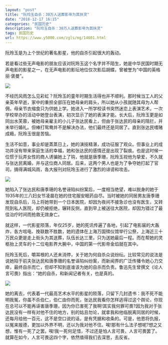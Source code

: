 ```yaml
---
layout: "post"
title: "阮玲玉自杀：30万人送葬影帝为其扶灵"
date: "2018-12-17 16:15"
categories: "民国历史"
description: "阮玲玉自杀：30万人送葬影帝为其扶灵"
tags: 民国历史
url: https://www.y5000.com/zgls/mg/14601.html
---
```






阮玲玉是为上个世纪的著名影星，他的自杀引起很大的轰动。

若是看过些无声电影的朋友应该对阮玲玉这个名字并不陌生，她是中华民国时期无声电影的影星之一，在无声电影的影坛地位仅次影后胡蝶，曾被誉为“中国的英格丽·褒曼”。

![](https://img.y5000.com/uploads/allimg/170222/1A40R9E-0.jpg)

不经历风雨怎么见彩虹？阮玲玉的童年时期生活得也并不顺利。那时候当工人的父亲英年早逝，家中的重担全部压在她母亲的肩头，所以她从小孩就随其母为人帮佣，母亲节衣缩食只为供她上学。她进入一所学校读书突然迷恋上表演艺术，一次学校举办的活动中她登台表演，初次显示了她的表演才能。长大后，阮玲玉更是如同出水芙蓉，被她母亲雇主的小儿子张达民看上，但由于张达民的母亲的阻拦，并未举行婚礼。但棒打鸳鸯并不是解决办法，他们最终还是同居了。直到张达民嗜赌成瘾，阮玲玉很是苦恼。

生活不如意，事业却是蒸蒸日上，她的演技精湛，成功征服了观众。但事业上的成功并没有带来家庭生活的幸福，她和张达民的感情还是出现了裂痕。也是这时候一位惯于玩弄女性的商人诱骗她上了钩，他就是唐季珊，阮玲玉视他为挚爱，不久就与张达民离婚，并与这位商人同居。后来，这两个男人也是为了争夺她打起了官司，搞得满城风雨，各大报刊对阮玲玉进行了激烈的诽谤和攻击。

![](https://img.y5000.com/uploads/allimg/170222/1A40VK9-1.jpg)

她陷入了张达民和唐季珊的名誉诬陷纠纷案后，一度相当绝望，难以脱身的她于1935年的三八妇女节凌晨在她的住宅服安眠药自尽。当时被她的同居男友唐季珊发现自杀后，马上将她带到一个日本医院，却因为夜间不接急诊也没有医生，又转院到私人医院，却仍被拒绝，辗转反侧，直到早上被送往大医院，却因为错过了最佳治疗时间而抢救无效身亡。

就这样，一代影星陨落，年仅25岁，她的死讯传遍了各地，引起了电影届的大轰炸，各方唁电、挽联数不胜数，她的遗体在上海万国殡仪馆举行公祭，上海近三十万民众更是走上街头为其送葬，队伍长达三里，只为送她最后一程。而在帮她的灵柩抬上灵车的十二位电影界大腕中，中国的第一代影帝金焰就在其中。

阮玲玉死后，嚼耳根的人还未消停，关于她为何自杀众说纷纭。比较常见的说法是说她陷于前夫张达民和唐季珊的名誉诬陷纠纷案，而新闻界的广泛传播令她心力交瘁，最终自杀而亡，但却不知到底谁该为她的自杀而负责。鲁迅先生曾撰文《论人言可畏》指出：“她的自杀，和新闻记者有关，也是真的。

![](https://img.y5000.com/uploads/allimg/170222/1A40T963-2.jpg)

她的离去，代表着一代最高艺术水平的影星的陨落，只留下几封遗书：我不死不能明我冤，你虽不杀伯仁，伯仁由你而死，张达民我看你怎样逃得过这个舆论，你现在总可以不能再诬害唐季珊，因为你已害死了我啊!其实我何罪可畏?因为我对于张达民没有一样有对他不住的地方，别的姑且勿论，就拿我和他临脱离同居的时候，还每月给他一百元，这不是空口说的话，是有凭据和收条的。可是，他恩将仇报，以冤来报德，更加以外界不明，还以为我对他不住。唉!那有什么法子想呢?想之又想，惟有一死了之罢。唉!我一死何足惜，不过还是怕人言可畏，人言可畏罢了。就算在如今，人言可畏这四个字，依然值得我们去深思，去反省。
